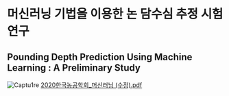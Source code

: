 # 머신러닝 기법을 이용한 논 담수심 추정 시험 연구
## Pounding Depth Prediction Using Machine Learning : A Preliminary Study

![Captu1re](https://user-images.githubusercontent.com/46416816/105185960-86c01000-5b74-11eb-855b-7d4cb0ed3bf3.PNG)
[2020한국농공학회_머신러닝 (수정).pdf](https://github.com/mahns1201/ponding_depth_prediction/files/5842927/2020._.pdf)
